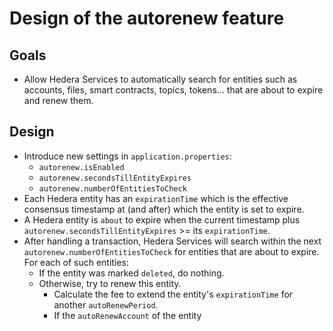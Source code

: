 # Design of the autorenew feature

## Goals
-	Allow Hedera Services to automatically search for entities such as accounts, files, smart contracts, topics, tokens... that are about to expire and renew them.

## Design
- Introduce new settings in `application.properties`:
  * `autorenew.isEnabled`
  * `autorenew.secondsTillEntityExpires`
  * `autorenew.numberOfEntitiesToCheck`
- Each Hedera entity has an `expirationTime` which is the effective consensus timestamp at (and after) which the entity is set to expire.
- A Hedera entity is `about` to expire when the current timestamp plus `autorenew.secondsTillEntityExpires` >= its `expirationTime`.
- After handling a transaction, Hedera Services will search within the next `autorenew.numberOfEntitiesToCheck` for entities that are about to expire. For each of such entities:
  * If the entity was marked `deleted`, do nothing.
  * Otherwise, try to renew this entity.
    + Calculate the fee to extend the entity's `expirationTime` for another `autoRenewPeriod`.
    + If the `autoRenewAccount` of the entity
